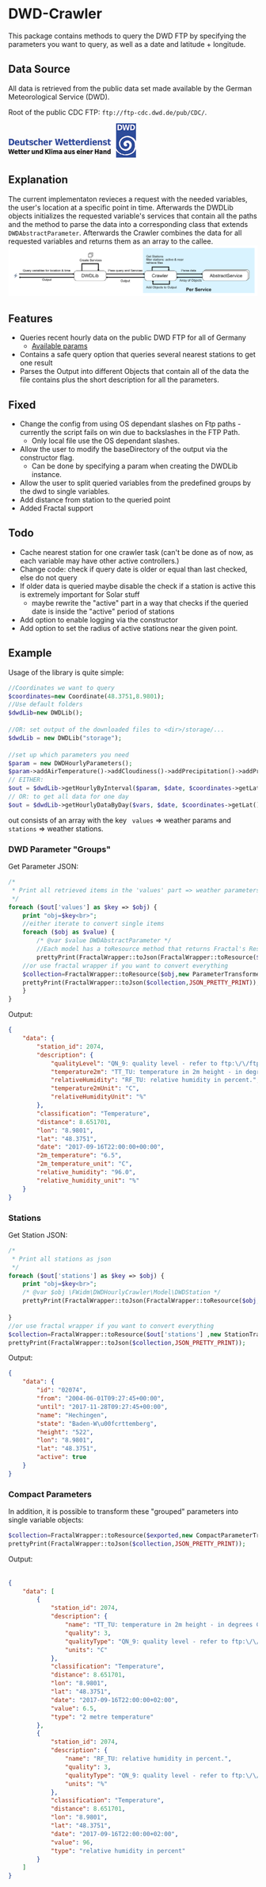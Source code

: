 # DWD-Crawler

This package contains methods to query the DWD FTP by specifying the parameters you want to query, as well as a date and latitude + longitude.

## Data Source
All data is retrieved from the public data set made available by the German Meteorological Service (DWD). 

Root of the public CDC FTP: `ftp://ftp-cdc.dwd.de/pub/CDC/`.

![](doc/img/dwd_logo_258x69.png)

## Explanation
The current implementaton revieces a request with the needed variables, the user's location at a specific point in time. Afterwards the DWDLib objects initializes the requested variable's services that contain all the paths and the method to parse the data into a corresponding class that extends `DWDAbstractParameter`. Afterwards the Crawler combines the data for all requested variables and returns them as an array to the callee. 
![](doc/img/description.png)
## Features

- Queries recent hourly data on the public DWD FTP for all of Germany
    - [Available params](ftp://ftp-cdc.dwd.de/pub/CDC/observations_germany/climate/hourly/)
- Contains a safe query option that queries several nearest stations to get one result
- Parses the Output into different Objects that contain all of the data the file contains plus the short description for 
all the parameters.

## Fixed
- Change the config from using OS dependant slashes on Ftp paths - currently the script fails on win due to backslashes in the FTP Path.
    - Only local file use the OS dependant slashes.
- Allow the user to modify the baseDirectory of the output via the constructor flag.
    - Can be done by specifying a param when creating the DWDLib instance.
- Allow the user to split queried variables from the predefined groups by the dwd to single variables.
- Add distance from station to the queried point
- Added Fractal support


## Todo
- Cache nearest station for one crawler task (can't be done as of now, as each variable may have other active controllers.)
- Change code: check if query date is older or equal than last checked, else do not query
- If older data is queried maybe disable the check if a station is active this is extremely important for Solar stuff
    - maybe rewrite the "active" part in a way that checks if the queried date is inside the "active" period of stations
- Add option to enable logging via the constructor
- Add option to set the radius of active stations near the given point.

## Example
Usage of the library is quite simple:
```php
//Coordinates we want to query
$coordinates=new Coordinate(48.3751,8.9801);
//Use default folders
$dwdLib=new DWDLib();

//OR: set output of the downloaded files to <dir>/storage/...
$dwdLib = new DWDLib("storage");

//set up which parameters you need
$param = new DWDHourlyParameters();
$param->addAirTemperature()->addCloudiness()->addPrecipitation()->addPressure()->addSoilTemperature()->addSun()->addWind()/*->add...*/;
// EITHER:
$out = $dwdLib->getHourlyByInterval($param, $date, $coordinates->getLat(), $coordinates->getLng());
// OR: to get all data for one day
$out = $dwdLib->getHourlyDataByDay($vars, $date, $coordinates->getLat(), $coordinates->getLng());

```
out consists of an array with the key ` values` => weather params and `stations` => weather stations.
### DWD Parameter "Groups"
Get Parameter JSON:
```php
/*
 * Print all retrieved items in the 'values' part => weather parameters as json
 */
foreach ($out['values'] as $key => $obj) {
    print "obj=$key<br>";
    //either iterate to convert single items
    foreach ($obj as $value) {
        /* @var $value DWDAbstractParameter */
        //Each model has a toResource method that returns Fractal's ResourceAbstract, it can be used to retrieve an array or json data
        prettyPrint(FractalWrapper::toJson(FractalWrapper::toResource($parameter,new ParameterTransformer()),JSON_PRETTY_PRINT));
    //or use fractal wrapper if you want to convert everything
    $collection=FractalWrapper::toResource($obj,new ParameterTransformer());
    prettyPrint(FractalWrapper::toJson($collection,JSON_PRETTY_PRINT));
    }
}
```
Output:
```json
{
    "data": {
        "station_id": 2074,
        "description": {
            "qualityLevel": "QN_9: quality level - refer to ftp:\/\/ftp-cdc.dwd.de\/pub\/CDC\/observations_germany\/climate\/hourly\/air_temperature\/recent\/DESCRIPTION_obsgermany_climate_hourly_tu_recent_en.pdf",
            "temperature2m": "TT_TU: temperature in 2m height - in degrees Celsius.",
            "relativeHumidity": "RF_TU: relative humidity in percent.",
            "temperature2mUnit": "C",
            "relativeHumidityUnit": "%"
        },
        "classification": "Temperature",
        "distance": 8.651701,
        "lon": "8.9801",
        "lat": "48.3751",
        "date": "2017-09-16T22:00:00+00:00",
        "2m_temperature": "6.5",
        "2m_temperature_unit": "C",
        "relative_humidity": "96.0",
        "relative_humidity_unit": "%"
    }
}
```
### Stations
Get Station JSON:
```php
/*
 * Print all stations as json
 */
foreach ($out['stations'] as $key => $obj) {
    print "obj=$key<br>";
    /* @var $obj \FWidm\DWDHourlyCrawler\Model\DWDStation */
    prettyPrint(FractalWrapper::toJson(FractalWrapper::toResource($obj,new StationTransformer()),JSON_PRETTY_PRINT));
    
}
//or use fractal wrapper if you want to convert everything
$collection=FractalWrapper::toResource($out['stations'] ,new StationTransformer());
prettyPrint(FractalWrapper::toJson($collection,JSON_PRETTY_PRINT));
```
Output:
```json
{
    "data": {
        "id": "02074",
        "from": "2004-06-01T09:27:45+00:00",
        "until": "2017-11-28T09:27:45+00:00",
        "name": "Hechingen",
        "state": "Baden-W\u00fcrttemberg",
        "height": "522",
        "lon": "8.9801",
        "lat": "48.3751",
        "active": true
    }
}

```

### Compact Parameters
In addition, it is possible to transform these "grouped" parameters into single variable objects:

```php
$collection=FractalWrapper::toResource($exported,new CompactParameterTransformer());
prettyPrint(FractalWrapper::toJson($collection,JSON_PRETTY_PRINT));
```

Output:
```json

{
    "data": [
        {
            "station_id": 2074,
            "description": {
                "name": "TT_TU: temperature in 2m height - in degrees Celsius.",
                "quality": 3,
                "qualityType": "QN_9: quality level - refer to ftp:\/\/ftp-cdc.dwd.de\/pub\/CDC\/observations_germany\/climate\/hourly\/air_temperature\/recent\/DESCRIPTION_obsgermany_climate_hourly_tu_recent_en.pdf",
                "units": "C"
            },
            "classification": "Temperature",
            "distance": 8.651701,
            "lon": "8.9801",
            "lat": "48.3751",
            "date": "2017-09-16T22:00:00+02:00",
            "value": 6.5,
            "type": "2 metre temperature"
        },
        {
            "station_id": 2074,
            "description": {
                "name": "RF_TU: relative humidity in percent.",
                "quality": 3,
                "qualityType": "QN_9: quality level - refer to ftp:\/\/ftp-cdc.dwd.de\/pub\/CDC\/observations_germany\/climate\/hourly\/air_temperature\/recent\/DESCRIPTION_obsgermany_climate_hourly_tu_recent_en.pdf",
                "units": "%"
            },
            "classification": "Temperature",
            "distance": 8.651701,
            "lon": "8.9801",
            "lat": "48.3751",
            "date": "2017-09-16T22:00:00+02:00",
            "value": 96,
            "type": "relative humidity in percent"
        }
    ]
}
```